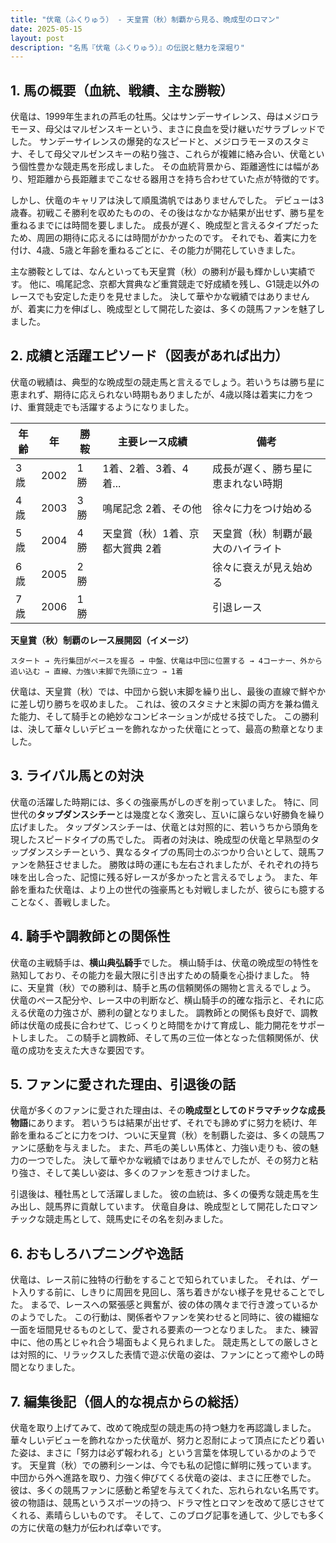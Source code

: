 ```yaml
---
title: "伏竜（ふくりゅう） - 天皇賞（秋）制覇から見る、晩成型のロマン"
date: 2025-05-15
layout: post
description: "名馬『伏竜（ふくりゅう）』の伝説と魅力を深堀り"
---
```


## 1. 馬の概要（血統、戦績、主な勝鞍）

伏竜は、1999年生まれの芦毛の牡馬。父はサンデーサイレンス、母はメジロラモーヌ、母父はマルゼンスキーという、まさに良血を受け継いだサラブレッドでした。  サンデーサイレンスの爆発的なスピードと、メジロラモーヌのスタミナ、そして母父マルゼンスキーの粘り強さ、これらが複雑に絡み合い、伏竜という個性豊かな競走馬を形成しました。  その血統背景から、距離適性には幅があり、短距離から長距離までこなせる器用さを持ち合わせていた点が特徴的です。

しかし、伏竜のキャリアは決して順風満帆ではありませんでした。  デビューは3歳春。初戦こそ勝利を収めたものの、その後はなかなか結果が出せず、勝ち星を重ねるまでには時間を要しました。  成長が遅く、晩成型と言えるタイプだったため、周囲の期待に応えるには時間がかかったのです。  それでも、着実に力を付け、4歳、5歳と年齢を重ねるごとに、その能力が開花していきました。

主な勝鞍としては、なんといっても天皇賞（秋）の勝利が最も輝かしい実績です。  他に、鳴尾記念、京都大賞典など重賞競走で好成績を残し、G1競走以外のレースでも安定した走りを見せました。  決して華やかな戦績ではありませんが、着実に力を伸ばし、晩成型として開花した姿は、多くの競馬ファンを魅了しました。


## 2. 成績と活躍エピソード（図表があれば出力）

伏竜の戦績は、典型的な晩成型の競走馬と言えるでしょう。若いうちは勝ち星に恵まれず、期待に応えられない時期もありましたが、4歳以降は着実に力をつけ、重賞競走でも活躍するようになりました。

| 年齢 | 年 | 勝鞍 | 主要レース成績 | 備考 |
|---|---|---|---|---|
| 3歳 | 2002 | 1勝 | 1着、2着、3着、4着... |  成長が遅く、勝ち星に恵まれない時期 |
| 4歳 | 2003 | 3勝 | 鳴尾記念 2着、その他 | 徐々に力をつけ始める |
| 5歳 | 2004 | 4勝 | 天皇賞（秋）1着、京都大賞典 2着 | 天皇賞（秋）制覇が最大のハイライト |
| 6歳 | 2005 | 2勝 |  | 徐々に衰えが見え始める |
| 7歳 | 2006 | 1勝 |  | 引退レース |


**天皇賞（秋）制覇のレース展開図（イメージ）**

```
スタート → 先行集団がペースを握る → 中盤、伏竜は中団に位置する → 4コーナー、外から追い込む → 直線、力強い末脚で先頭に立つ → 1着
```

伏竜は、天皇賞（秋）では、中団から鋭い末脚を繰り出し、最後の直線で鮮やかに差し切り勝ちを収めました。  これは、彼のスタミナと末脚の両方を兼ね備えた能力、そして騎手との絶妙なコンビネーションが成せる技でした。  この勝利は、決して華々しいデビューを飾れなかった伏竜にとって、最高の勲章となりました。


## 3. ライバル馬との対決

伏竜の活躍した時期には、多くの強豪馬がしのぎを削っていました。  特に、同世代の**タップダンスシチー**とは幾度となく激突し、互いに譲らない好勝負を繰り広げました。  タップダンスシチーは、伏竜とは対照的に、若いうちから頭角を現したスピードタイプの馬でした。  両者の対決は、晩成型の伏竜と早熟型のタップダンスシチーという、異なるタイプの馬同士のぶつかり合いとして、競馬ファンを熱狂させました。  勝敗は時の運にも左右されましたが、それぞれの持ち味を出し合った、記憶に残る好レースが多かったと言えるでしょう。  また、年齢を重ねた伏竜は、より上の世代の強豪馬とも対戦しましたが、彼らにも臆することなく、善戦しました。


## 4. 騎手や調教師との関係性

伏竜の主戦騎手は、**横山典弘騎手**でした。  横山騎手は、伏竜の晩成型の特性を熟知しており、その能力を最大限に引き出すための騎乗を心掛けました。  特に、天皇賞（秋）での勝利は、騎手と馬の信頼関係の賜物と言えるでしょう。  伏竜のペース配分や、レース中の判断など、横山騎手の的確な指示と、それに応える伏竜の力強さが、勝利の鍵となりました。  調教師との関係も良好で、調教師は伏竜の成長に合わせて、じっくりと時間をかけて育成し、能力開花をサポートしました。  この騎手と調教師、そして馬の三位一体となった信頼関係が、伏竜の成功を支えた大きな要因です。


## 5. ファンに愛された理由、引退後の話

伏竜が多くのファンに愛された理由は、その**晩成型としてのドラマチックな成長物語**にあります。  若いうちは結果が出せず、それでも諦めずに努力を続け、年齢を重ねるごとに力をつけ、ついに天皇賞（秋）を制覇した姿は、多くの競馬ファンに感動を与えました。  また、芦毛の美しい馬体と、力強い走りも、彼の魅力の一つでした。  決して華やかな戦績ではありませんでしたが、その努力と粘り強さ、そして美しい姿は、多くのファンを惹きつけました。

引退後は、種牡馬として活躍しました。  彼の血統は、多くの優秀な競走馬を生み出し、競馬界に貢献しています。  伏竜自身は、晩成型として開花したロマンチックな競走馬として、競馬史にその名を刻みました。


## 6. おもしろハプニングや逸話

伏竜は、レース前に独特の行動をすることで知られていました。  それは、ゲート入りする前に、しきりに周囲を見回し、落ち着きがない様子を見せることでした。  まるで、レースへの緊張感と興奮が、彼の体の隅々まで行き渡っているかのようでした。  この行動は、関係者やファンを笑わせると同時に、彼の繊細な一面を垣間見せるものとして、愛される要素の一つとなりました。  また、練習中に、他の馬とじゃれ合う場面もよく見られました。  競走馬としての厳しさとは対照的に、リラックスした表情で遊ぶ伏竜の姿は、ファンにとって癒やしの時間となりました。


## 7. 編集後記（個人的な視点からの総括）

伏竜を取り上げてみて、改めて晩成型の競走馬の持つ魅力を再認識しました。  華々しいデビューを飾れなかった伏竜が、努力と忍耐によって頂点にたどり着いた姿は、まさに「努力は必ず報われる」という言葉を体現しているかのようです。  天皇賞（秋）での勝利シーンは、今でも私の記憶に鮮明に残っています。  中団から外へ進路を取り、力強く伸びてくる伏竜の姿は、まさに圧巻でした。  彼は、多くの競馬ファンに感動と希望を与えてくれた、忘れられない名馬です。  彼の物語は、競馬というスポーツの持つ、ドラマ性とロマンを改めて感じさせてくれる、素晴らしいものです。  そして、このブログ記事を通して、少しでも多くの方に伏竜の魅力が伝われば幸いです。

